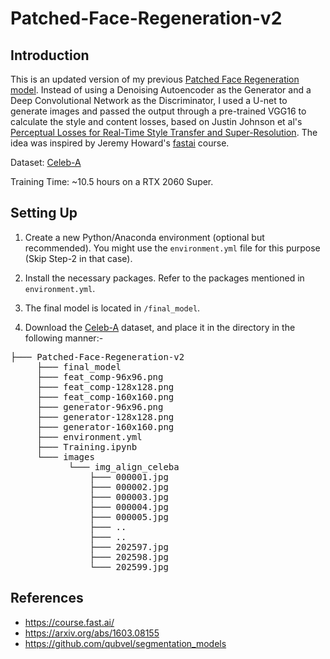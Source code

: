 # Patched-Face-Regeneration-v2

## Introduction
This is an updated version of my previous [Patched Face Regeneration model](https://github.com/rdutta1999/Patched-Face-Regeneration-GAN).
Instead of using a Denoising Autoencoder as the Generator and a Deep Convolutional Network as the Discriminator, I used a U-net to generate images and passed the output through a pre-trained VGG16 to calculate the style and content losses, based on Justin Johnson et al's [Perceptual Losses for Real-Time Style Transfer and Super-Resolution](https://arxiv.org/abs/1603.08155).
The idea was inspired by Jeremy Howard's [fastai](https://arxiv.org/abs/1603.08155) course.

Dataset: [Celeb-A](https://www.kaggle.com/jessicali9530/celeba-dataset)

Training Time: ~10.5 hours on a RTX 2060 Super.

## Setting Up
1) Create a new Python/Anaconda environment (optional but recommended). You might use the `environment.yml` file for this purpose (Skip Step-2 in that case).

2) Install the necessary packages. Refer to the packages mentioned in `environment.yml`.

3) The final model is located in `/final_model`.

4) Download the [Celeb-A](https://www.kaggle.com/jessicali9530/celeba-dataset) dataset, and place it in the directory in the following manner:-
<pre>
├─── Patched-Face-Regeneration-v2
     ├─── final_model
     ├─── feat_comp-96x96.png
     ├─── feat_comp-128x128.png
     ├─── feat_comp-160x160.png
     ├─── generator-96x96.png
     ├─── generator-128x128.png
     ├─── generator-160x160.png
     ├─── environment.yml
     ├─── Training.ipynb
     └─── images
           └─── img_align_celeba
               ├─── 000001.jpg
               ├─── 000002.jpg
               ├─── 000003.jpg
               ├─── 000004.jpg
               ├─── 000005.jpg
               ├─── ..
               ├─── ..
               ├─── 202597.jpg
               ├─── 202598.jpg
               └─── 202599.jpg
</pre>

## References
- https://course.fast.ai/
- https://arxiv.org/abs/1603.08155
- https://github.com/qubvel/segmentation_models